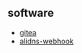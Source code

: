 ## software

* [gitea](gitea/gitea_deploy.md)
* [alidns-webhook](alidns_webhook/alidnf_webhook.md)

